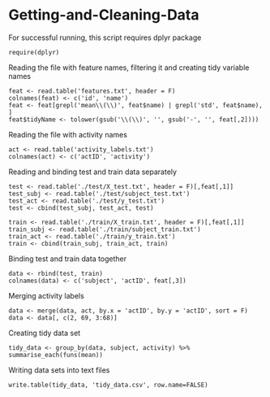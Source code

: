 # Getting-and-Cleaning-Data

For successful running, this script requires dplyr package
```
require(dplyr)
```

Reading the file with feature names, filtering it and creating tidy variable names
```
feat <- read.table('features.txt', header = F)
colnames(feat) <- c('id', 'name')
feat <- feat[grepl('mean\\(\\)', feat$name) | grepl('std', feat$name), ]
feat$tidyName <- tolower(gsub('\\(\\)', '', gsub('-', '', feat[,2])))
```
Reading the file with activity names
```
act <- read.table('activity_labels.txt')
colnames(act) <- c('actID', 'activity')
```

Reading and binding test and train data separately
```
test <- read.table('./test/X_test.txt', header = F)[,feat[,1]]
test_subj <- read.table('./test/subject_test.txt')
test_act <- read.table('./test/y_test.txt')
test <- cbind(test_subj, test_act, test)

train <- read.table('./train/X_train.txt', header = F)[,feat[,1]]
train_subj <- read.table('./train/subject_train.txt')
train_act <- read.table('./train/y_train.txt')
train <- cbind(train_subj, train_act, train)
```
Binding test and train data together
```
data <- rbind(test, train)
colnames(data) <- c('subject', 'actID', feat[,3])
```

Merging activity labels
```
data <- merge(data, act, by.x = 'actID', by.y = 'actID', sort = F)
data <- data[, c(2, 69, 3:68)]
```

Creating tidy data set
```
tidy_data <- group_by(data, subject, activity) %>% summarise_each(funs(mean))
```

Writing data sets into text files
```
write.table(tidy_data, 'tidy_data.csv', row.name=FALSE)
```

